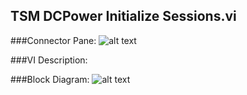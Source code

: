 ## **TSM DCPower Initialize Sessions.vi**
###Connector Pane:
![alt text](/Instrument%20Control/DCPower/TSM/TSM%20DCPower%20Initialize%20Sessions.vic.png "TSM DCPower Initialize Sessions.vi connector pane")

###VI Description:


###Block Diagram:
![alt text](/Instrument%20Control/DCPower/TSM/TSM%20DCPower%20Initialize%20Sessions.vid.png "TSM DCPower Initialize Sessions.vi block diagram")
